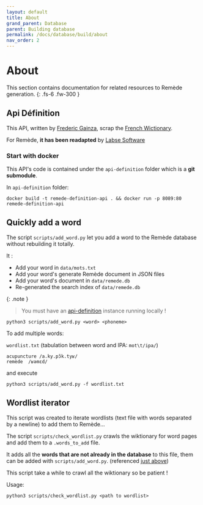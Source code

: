 ```yaml
---
layout: default
title: About
grand_parent: Database
parent: Building database
permalink: /docs/database/build/about
nav_order: 2
---
```


# About
This section contains documentation for related resources to Remède generation. 
{: .fs-6 .fw-300 }

## Api Définition

This API, written by [Frederic Gainza](https://api-definition.fgainza.fr/), scrap the [French Wictionary](https://fr.wiktionary.org/wiki/Wiktionnaire:Page_d%E2%80%99accueil).

For Remède, **it has been readapted** by [Labse Software](https://github.com/LabseSoftware/api-definition)

### Start with docker

This API's code is contained under the `api-definition` folder which is a **git submodule**.

In `api-definition` folder:
```shell
docker build -t remede-definition-api . && docker run -p 8089:80 remede-definition-api
```

## Quickly add a word

The script `scripts/add_word.py` let you add a word to the Remède database without rebuilding it totally.

It :
- Add your word in `data/mots.txt`
- Add your word's generate Remède document in JSON files
- Add your word's document in `data/remede.db`
- Re-generated the search index of `data/remede.db`

{: .note }
> You must have an [api-definition](#api-définition) instance running locally !

```shell
python3 scripts/add_word.py <word> <phoneme>
```

To add multiple words:

`wordlist.txt` (tabulation between word and IPA: `mot\t/ipa/`)
```
acupuncture /a.ky.pɔ̃k.tyʁ/
remède  /ʁəmɛd/
```
and execute
```shell
python3 scripts/add_word.py -f wordlist.txt
```


## Wordlist iterator

This script was created to iterate wordlists (text file with words separated by a newline) to add them to Remède...

The script `scripts/check_wordlist.py` crawls the wiktionary for word pages and add them to a `.words_to_add` file.

It adds all the **words that are not already in the database** to this file, them can be added with `scripts/add_word.py`. (referenced [just above](#quickly-add-a-word))

This script take a while to crawl all the wiktionary so be patient ! 

Usage:
```shell
python3 scripts/check_wordlist.py <path to wordlist>
```
